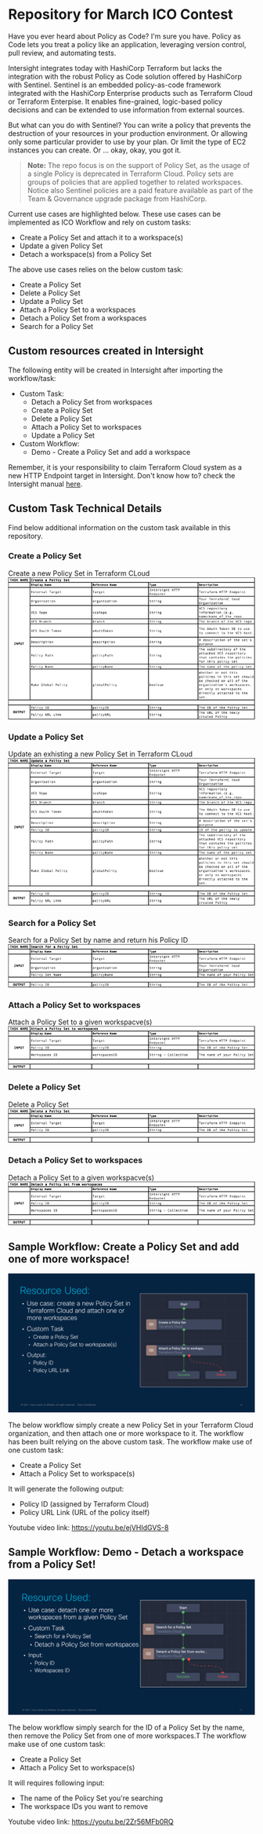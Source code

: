 # Repository for March ICO Contest

Have you ever heard about Policy as  Code? I'm sure you have.
Policy as Code lets you treat a policy like an application, leveraging version control, pull review, and automating tests.

Intersight integrates today with HashiCorp Terraform but lacks the integration with the robust Policy as Code solution offered by HashiCorp with Sentinel.
Sentinel is an embedded policy-as-code framework integrated with the HashiCorp Enterprise products such as Terraform Cloud or Terraform Enterpise. It enables fine-grained, logic-based policy decisions and can be extended to use information from external sources.

But what can you do with Sentinel? You can write a policy that prevents the destruction of your resources in your production environment. Or allowing only some particular provider to use by your plan. Or limit the type of EC2 instances you can create. Or ... okay, okay, you got it.

> **Note:**  The repo focus is on the support of Policy Set, as the usage of a single Policy is deprecated in Terraform Cloud. Policy sets are groups of policies that are applied together to related workspaces. Notice also Sentinel policies are a paid feature available as part of the Team & Governance upgrade package from HashiCorp.

Current use cases are highlighted below. These use cases can be implemented as ICO Workflow and rely on custom tasks:
 - Create a Policy Set and attach it to a workspace(s)
 - Update a given Policy Set
 - Detach a workspace(s) from a Policy Set

The above use cases relies on the below custom task:
 - Create a Policy Set
 - Delete a Policy Set
 - Update a Policy Set
 - Attach a Policy Set to a workspaces
 - Detach a Policy Set from a workspaces
 - Search for a Policy Set

## Custom resources created in Intersight
The following entity will be created in Intersight after importing the workflow/task:
 - Custom Task:
   - Detach a Policy Set from workspaces
   - Create a Policy Set
   - Delete a Policy Set
   - Attach a Policy Set to workspaces
   - Update a Policy Set
- Custom Workflow:
  - Demo - Create a Policy Set and add a workspace

Remember, it is your responsibility to claim Terraform Cloud system as a new HTTP Endpoint target in Intersight. Don't know how to? check the Intersight manual [here](https://intersight.com/help/saas/getting_started/claim_targets).

## Custom Task Technical Details

Find below additional information on the custom task available in this repository.

###  Create a Policy Set
Create a new Policy Set in Terraform CLoud
![This is an image](images/create_a_policy_set.png)

###  Update a Policy Set
Update an exhisting a new Policy Set in Terraform CLoud
![This is an image](images/update_a_policy.png)

###  Search for a Policy Set
Search for a Policy Set by name and return his Policy ID
![This is an image](images/search_policy.png)

###  Attach a Policy Set to workspaces
Attach a Policy Set to a given workspacve(s)
![This is an image](images/attach_a_policy.png)

### Delete a Policy Set
Delete a Policy Set
![This is an image](images/delete_a_policy.png)

###  Detach a Policy Set to workspaces
Detach a Policy Set to a given workspacve(s)
![This is an image](images/detach_a_policy.png)

## Sample Workflow: Create a Policy Set and add one of more workspace!
![This is an image](images/ico-march-workflow.png)

The below workflow simply create a new Policy Set in your Terraform Cloud organization, and then attach one or more workspace to it. The workflow has been built relying on the above custom task. The workflow make use of one custom task:
 - Create a Policy Set
 - Attach a Policy Set to workspace(s)

It will generate the following output:
 - Policy ID (assigned by Terraform Cloud)
 - Policy URL Link (URL of the policy itself)

Youtube video link: https://youtu.be/ejVHIdGVS-8

## Sample Workflow: Demo - Detach a workspace from a Policy Set!
![This is an image](images/ico-march-workflow-2.png)

The below workflow simply search for the ID of a Policy Set by the name, then remove the Policy Set from one of more workspaces.T The workflow make use of one custom task:
 - Create a Policy Set
 - Attach a Policy Set to workspace(s)

It will requires following input:
 - The name of the Policy Set you're searching
 - The workspace IDs you want to remove

Youtube video link: https://youtu.be/2Zr56MFb0RQ

